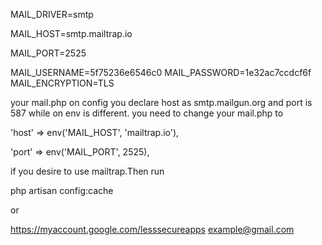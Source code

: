 
MAIL_DRIVER=smtp

MAIL_HOST=smtp.mailtrap.io

MAIL_PORT=2525

MAIL_USERNAME=5f75236e6546c0
MAIL_PASSWORD=1e32ac7ccdcf6f
MAIL_ENCRYPTION=TLS

your mail.php on config you declare host as smtp.mailgun.org and port is 587 while on env is different. you need to change your mail.php to

'host' => env('MAIL_HOST', 'mailtrap.io'),

'port' => env('MAIL_PORT', 2525),

if you desire to use mailtrap.Then run

php artisan config:cache

or

https://myaccount.google.com/lesssecureapps
example@gmail.com
